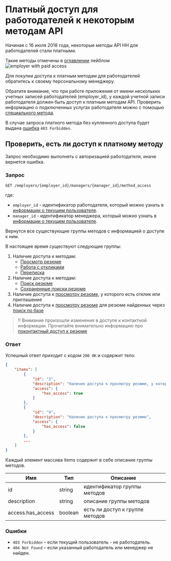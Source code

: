 # Платный доступ для работодателей к некоторым методам API

Начиная с 16 июля 2018 года, некоторые методы API HH для работодателей стали платными.

Такие методы отмечены в [оглавлении](/README.md#headhunter-api) лейблом 
<img src="http://hhru.github.io/api/badges/emp_paid.png" alt="employer with paid access" /> 

Для покупки доступа к платным методам для работодателей обратитесь к своему персональному менеджеру. 

Обратите внимание, что при работе приложения от имени нескольких учетных записей работодателей (employer_id), у каждой учетной записи работодателя должен быть доступ к платным методам API. 
Проверить информацию о подключенных услугах работодателя можно с помощью [специального метода](/docs/payable/employer_services.md#payable-api-actions).

В случае запроса платного метода без купленного доступа будет выдана [ошибка](/docs/errors.md#employer_payable_methods) `403 Forbidden`.

## Проверить, есть ли доступ к платному методу

Запрос необходимо выполнять с авторизацией работодателя, иначе вернется ошибка.

### Запрос

```
GET /employers/{employer_id}/managers/{manager_id}/method_access
```

где: 
* `employer_id` - идентификатор работодателя, который можно узнать в [информации о текущем пользователе](/docs/me.md#employer-info).
* `manager_id` - идентификатор менеджера, который можно узнать в [информации о текущем пользователе](/docs/me.md#manager-info).

Вернутся все существующие группы методов с информацией о доступе к ним.

В настоящее время существуют следующие группы:
1. Наличие доступа к методам:
    * [Просмотр резюме](/docs/resumes.md#item)
    * [Работа с откликами](/docs/employer_negotiations.md)
    * [Переписка](/docs/employer_negotiations.md#get-messages)
2. Наличие доступа к методам:
    * [Поиск резюме](/docs/resumes_search.md)
    * [Cохраненные поиски резюме](/docs/resumes_saved_searches.md)
3. Наличие доступа к [просмотру резюме](/docs/resumes.md#item), у которого есть отклик или приглашение
4. Наличие доступа к [просмотру резюме](/docs/resumes.md#item) для резюме найденных через [поиск по базе](/docs/resumes_search.md)

>!! Внимание произошли изменения в доступе к контактной информации. Прочитайте внимательно информацию про [поконтактный доступ к резюме](/docs/payable/resume.md)

### Ответ

Успешный ответ приходит с кодом `200 OK` и содержит тело:

```json
{
    "items": [
        {
            "id": "3",
            "description": "Наличие доступа к просмотру резюме, у которого есть отклик или приглашение",
            "access": {
                "has_access": true
            }
        },
        {
            "id": "4",
            "description": "Наличие доступа к просмотру резюме",
            "access": {
                "has_access": false
            }
        },
        ...
    ]
}
```

Каждый элемент массива items содержит в себе описание группы методов.

Имя | Тип | Описание
--- | --- | --------
id | string | идентификатор группы методов
description | string | описание группы методов
access.has_access | boolean | есть ли доступ к группе методов

### Ошибки

* `403 Forbidden` – если текущий пользователь - не работодатель.
* `404 Not Found` – если указанный работодатель или менеджер не найден.
